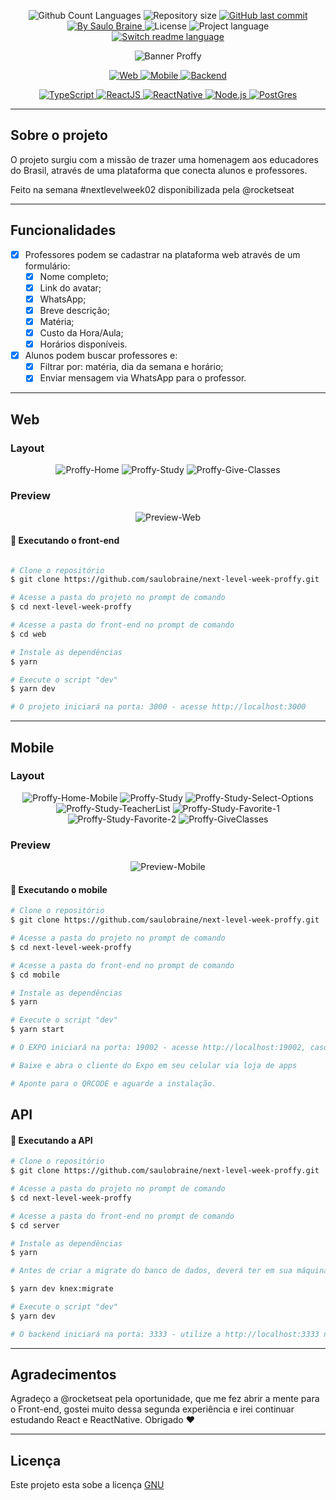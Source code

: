 <p align="center">
  <img src="https://img.shields.io/github/languages/count/saulobraine/next-level-week-proffy?color=%23118ee5&labelColor=%23454545&style=flat" alt="Github Count Languages" />
  <img src="https://img.shields.io/github/repo-size/saulobraine/next-level-week-proffy?olor=%23118ee5&labelColor=%23494949&style=flat" alt="Repository size" />
  <a href="https://github.com/saulobraine/next-level-week-proffy/commits/master" title="GitHub last commit">
    <img src="https://img.shields.io/github/last-commit/saulobraine/next-level-week-proffy?color=%23118ee5&labelColor=%23454545&style=flat" alt="GitHub last commit" /> 
  </a>
  <a href="https://www.linkedin.com/in/saulobraine/" title="By Saulo Braine">
    <img src="https://img.shields.io/badge/Made%20by-Saulo%20Braine-important?color=%23118ee5&labelColor=%23454545&style=flat" alt="By Saulo Braine" /> 
  </a>
  <img src="https://img.shields.io/badge/license-MIT-brightgreen?color=%23118ee5&labelColor=%23454545&style=flat" alt="License" />
  <img src="https://img.shields.io/badge/Project%20Lang-Portuguese%20🇧🇷-informational?color=%23118ee5&labelColor=%23454545&style=flat" alt="Project language" /> 
  <a href="https://github.com/saulobraine/next-level-week-proffy/blob/master/READMEen.md" title="Switch readme language">
    <img src="https://img.shields.io/badge/English%20ReadMe-Yes-important?color=%23118ee5&labelColor=%23454545&style=flat" alt="Switch readme language" /> 
  </a>
 </p>

<p align="center">
  <img src="https://user-images.githubusercontent.com/18134442/92285095-d8277580-eed9-11ea-9028-3bda70f8aa8f.png" alt="Banner Proffy" />
</p>

<p align="center">
  <a href="#web" title="Web">
    <img src="https://img.shields.io/badge/WEB-6842C2?logo=typescript&logoColor=47248F&label=Proffy&labelColor=6842C2&style=for-the-badge" alt="Web" />
  </a>
  <a href="#mobile" title="Mobile">
    <img src="https://img.shields.io/badge/MOBILE-494949?logo=react&logoColor=161616&label=Proffy&labelColor=494949&style=for-the-badge" alt="Mobile" />
  </a>
  <a href="#api" title="Backend">
    <img src="https://img.shields.io/badge/BACKEND-04D361?logo=Node.js&logoColor=03A14A&label=Proffy&labelColor=04D361&style=for-the-badge" alt="Backend" />
  </a>
</p>

<p align="center">
  <a href="https://www.typescriptlang.org/" title="TypeScript">
    <img src="https://img.shields.io/badge/TYPESCRIPT-%23118ee5?logo=typescript&logoColor=FFFFFF&labelColor=%23118ee5&style=for-the-badge" alt="TypeScript" />
  </a>
  <a href="https://reactjs.org/" title="ReactJS">
    <img src="https://img.shields.io/badge/Reactjs-%23118ee5?logo=react&logoColor=FFFFFF&labelColor=%23118ee5&style=for-the-badge" alt="ReactJS" />
  </a>
  <a href="https://reactnative.dev/" title="ReactNative">
    <img src="https://img.shields.io/badge/ReactNative-%23118ee5?logo=react&logoColor=FFFFFF&labelColor=%23118ee5&style=for-the-badge" alt="ReactNative" />
  </a>
    <a href="https://nodejs.org/en/docs/" title="Node.js">
    <img src="https://img.shields.io/badge/Node.js-%23118ee5?logo=Node.js&logoColor=FFFFFF&labelColor=%23118ee5&style=for-the-badge" alt="Node.js" />
  </a>
    <a href="https://www.postgresql.org/" title="PostGres">
    <img src="https://img.shields.io/badge/PostGres-%23118ee5?logo=PostGreSQL&logoColor=FFFFFF&labelColor=%23118ee5&style=for-the-badge" alt="PostGres" />
  </a>
</p>

---

## **Sobre o projeto**

O projeto surgiu com a missão de trazer uma homenagem aos educadores do Brasil, através de uma plataforma que conecta alunos e professores.

Feito na semana #nextlevelweek02 disponibilizada pela @rocketseat

---

## **Funcionalidades**

- [x] Professores podem se cadastrar na plataforma web através de um formulário:
  - [x] Nome completo;
  - [x] Link do avatar;
  - [x] WhatsApp;
  - [x] Breve descrição;
  - [x] Matéria;
  - [x] Custo da Hora/Aula;
  - [x] Horários disponíveis.

- [x] Alunos podem buscar professores e:
  - [x] Filtrar por: matéria, dia da semana e horário;
  - [x] Enviar mensagem via WhatsApp para o professor.

---

## Web
### Layout
<p align="center">
  <img src="https://user-images.githubusercontent.com/18134442/90576556-f3357e00-e194-11ea-8f48-1eafc1f81890.png" alt="Proffy-Home" />
  <img src="https://user-images.githubusercontent.com/18134442/90576579-047e8a80-e195-11ea-8bf5-99a31e4fecb9.png" alt="Proffy-Study" />
  <img src="https://user-images.githubusercontent.com/18134442/90576583-07797b00-e195-11ea-82f8-a4ffa98fd0c0.png" alt="Proffy-Give-Classes" />
</p>

### Preview
<p align="center">
  <img src="https://user-images.githubusercontent.com/18134442/90576752-6f2fc600-e195-11ea-9602-686bcc5877ff.gif" alt="Preview-Web">
</p>

#### 🎲 Executando o front-end

```bash

# Clone o repositório
$ git clone https://github.com/saulobraine/next-level-week-proffy.git

# Acesse a pasta do projeto no prompt de comando
$ cd next-level-week-proffy

# Acesse a pasta do front-end no prompt de comando
$ cd web

# Instale as dependências
$ yarn

# Execute o script "dev"
$ yarn dev

# O projeto iniciará na porta: 3000 - acesse http://localhost:3000 

```

---

## Mobile

### Layout

<p align="center">
  <img src="https://user-images.githubusercontent.com/18134442/90579203-adc87f00-e19b-11ea-8e2d-90a762141f3c.png" alt="Proffy-Home-Mobile" />
  <img src="https://user-images.githubusercontent.com/18134442/90579205-b02ad900-e19b-11ea-80bd-51580287b752.png" alt="Proffy-Study" />
  <img src="https://user-images.githubusercontent.com/18134442/90579216-ba4cd780-e19b-11ea-9522-386ade776751.png" alt="Proffy-Study-Select-Options" />
  <img src="https://user-images.githubusercontent.com/18134442/90579230-c8025d00-e19b-11ea-8a84-06bf344b3c05.png" alt="Proffy-Study-TeacherList" />
  <img src="https://user-images.githubusercontent.com/18134442/90579259-d9e40000-e19b-11ea-9942-c1ed96020c15.png" alt="Proffy-Study-Favorite-1" />
  <img src="https://user-images.githubusercontent.com/18134442/90579263-dbadc380-e19b-11ea-8fd4-dde8a0d57cbd.png" alt="Proffy-Study-Favorite-2" />
  <img src="https://user-images.githubusercontent.com/18134442/90579266-de101d80-e19b-11ea-8472-98f974edc76e.png" alt="Proffy-GiveClasses" />
</p>

### Preview
<p align="center">
  <img src="https://user-images.githubusercontent.com/18134442/90579419-524ac100-e19c-11ea-87cf-b94d9ecf09a1.gif" alt="Preview-Mobile">
</p>


#### 🎲 Executando o mobile

```bash
# Clone o repositório
$ git clone https://github.com/saulobraine/next-level-week-proffy.git

# Acesse a pasta do projeto no prompt de comando
$ cd next-level-week-proffy

# Acesse a pasta do front-end no prompt de comando
$ cd mobile

# Instale as dependências
$ yarn

# Execute o script "dev"
$ yarn start

# O EXPO iniciará na porta: 19002 - acesse http://localhost:19002, caso não abra automaticamente

# Baixe e abra o cliente do Expo em seu celular via loja de apps

# Aponte para o QRCODE e aguarde a instalação.
```

## API

#### 🎲 Executando a API

```bash
# Clone o repositório
$ git clone https://github.com/saulobraine/next-level-week-proffy.git

# Acesse a pasta do projeto no prompt de comando
$ cd next-level-week-proffy

# Acesse a pasta do front-end no prompt de comando
$ cd server

# Instale as dependências
$ yarn

# Antes de criar a migrate do banco de dados, deverá ter em sua máquina o Docker com uma instância do PostGres, utilizando o arquivo .env.example (após preencher apenas .env) configure com as credênciais, após isso rode:

$ yarn dev knex:migrate

# Execute o script "dev"
$ yarn dev

# O backend iniciará na porta: 3333 - utilize a http://localhost:3333 no INSOMINIA, dentro da pasta SERVER existe um arquivo JSON com as configurações de rotas para o INSOMNIA. A API é necessária para o funcionamento correto da aplicação.
```

---

## Agradecimentos

Agradeço a @rocketseat pela oportunidade, que me fez abrir a mente para o Front-end, gostei muito dessa segunda experiência e irei continuar estudando React e ReactNative. Obrigado ♥

---

## Licença
Este projeto esta sobe a licença <a href="https://github.com/saulobraine/next-level-week-proffy/blob/master/LICENSE" alt="License">GNU</a>